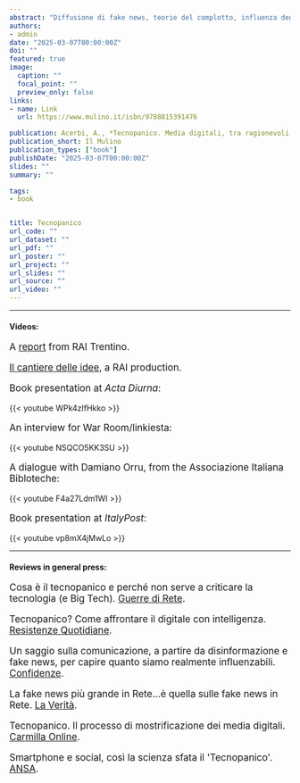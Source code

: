 ```yaml
---
abstract: "Diffusione di fake news, teorie del complotto, influenza degli algoritmi sulle nostre scelte e sui nostri comportamenti, impatto dei social media sulla salute mentale dei ragazzi e molto altro. Quante sono le paure collettive legate alle recenti tecnologie di comunicazione digitale? Del resto, la storia ci insegna che ogni innovazione - dalla stampa ai social media - ha spesso suscitato paure che si sono poi rivelate eccessive. Questo libro smonta alcuni miti contemporanei, mostrando come possiamo affrontare con intelligenza e consapevolezza le sfide dell'era digitale. Una guida indispensabile per orientarsi tra preoccupazioni giustificate e allarmismi infondati, e affrontare in modo critico e consapevole l'era digitale."
authors:
- admin
date: "2025-03-07T00:00:00Z"
doi: ""
featured: true
image:
  caption: ""
  focal_point: ""
  preview_only: false
links:
- name: Link
  url: https://www.mulino.it/isbn/9788815391476

publication: Acerbi, A., *Tecnopanico. Media digitali, tra ragionevoli cautele e paure ingiustificate*, Il Mulino
publication_short: Il Mulino
publication_types: ["book"]
publishDate: "2025-03-07T00:00:00Z"
slides: ""
summary: ""

tags:
- book


title: Tecnopanico
url_code: ""
url_dataset: ""
url_pdf: ""
url_poster: ""
url_project: ""
url_slides: ""
url_source: ""
url_video: ""
---
```


---

<h4>Videos:</h4>

<p style="font-size:17px">A <a href="https://www.rainews.it/tgr/trento/video/2025/04/tecnopanico-acerbi-smartphone-fake-news-media-social-2bec8e78-ce9a-4ad8-8038-24814688a66d.html">report</a> from RAI Trentino.</p>

<p style="font-size:17px"><a href="http://www.rai.tv/dl/RaiTV/programmi/media/ContentItem-61628d64-0e47-47be-ae09-13e373e6626e.html">Il cantiere delle idee</a>, a RAI production.</p>

<p style="font-size:17px">Book presentation at <em>Acta Diurna</em>:</p>

{{< youtube WPk4zIfHkko >}}

<p style="font-size:17px">An interview for War Room/linkiesta:</p>

{{< youtube NSQCO5KK3SU >}}

<p style="font-size:17px">A dialogue with Damiano Orru, from the Associazione Italiana Bibloteche:</p>

{{< youtube F4a27Ldm1WI >}}

<p style="font-size:17px">Book presentation at <em>ItalyPost</em>:</p>

{{< youtube vp8mX4jMwLo >}}

---

<h4>Reviews in general press:</h4>

 <p style="font-size:17px">Cosa è il tecnopanico e perché non serve a criticare la tecnologia (e Big Tech). <a href="https://www.guerredirete.it/cosa-e-il-tecnopanico/">Guerre di Rete</a>.</p>

<p style="font-size:17px">Tecnopanico? Come affrontare il digitale con intelligenza. <a href="https://www.resistenzequotidiane.it/tecnopanico-come-affrontare-il-digitale-con-intelligenza/
">Resistenze Quotidiane</a>.</p>

<p style="font-size:17px">Un saggio sulla comunicazione, a partire da disinformazione e fake news, per capire quanto siamo realmente influenzabili. <a href="https://www.confidenze.com/leggi-con-noi/tecnopanico-di-alberto-acerbi/
">Confidenze</a>.</p>

<p style="font-size:17px">La fake news più grande in Rete...è quella sulle fake news in Rete. <a href="https://www.laverita.info/la-fake-news-piu-grande-in-rete-e-quella-sulle-fake-news-in-rete-2671351886.html
">La Verità</a>.</p>

<p style="font-size:17px">Tecnopanico. Il processo di mostrificazione dei media digitali. <a href="https://www.carmillaonline.com/2025/04/19/tecnopanico-il-processo-di-mostrificazione-dei-media-digitali/
">Carmilla Online</a>.</p>

 <p style="font-size:17px">Smartphone e social, così la scienza sfata il 'Tecnopanico'. <a href="https://www.ansa.it/canale_scienza/notizie/libri/2025/04/28/smartphone-e-social-cosi-la-scienza-sfata-il-tecnopanico_f9f669d2-b761-47e1-9c88-3257a2088cd9.html">ANSA</a>.</p>




